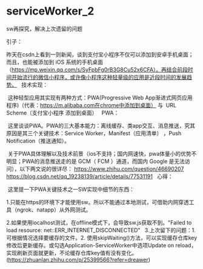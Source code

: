 # serviceWorker_2
sw再探究，解决上次遗留的问题

引子：

  昨天在csdn上看到一则新闻，谈到支付宝小程序不仅可以添加到安卓手机桌面；而且，也能被添加到 iOS 系统的手机桌面（https://mp.weixin.qq.com/s/SyFpbFg0rB3G8Cu52x6CFA）。再结合前段时间开始流行的微信小程序，或许像小程序这种轻量级的应用是近段时间的发展趋势。
  
技术实现：

  这种轻型应用其实现有两种方式：PWA(Progressive Web App渐进式网页应用程序)（代表：https://m.alibaba.com在chrome中添加到桌面）  与  URL Scheme（支付宝小程序 添加到桌面）
  
PWA：

  这里谈谈PWA。PWA的三大基本能力：离线缓存、类app交互、消息推送，究其原因是其三个关键技术：Service Worker，Manifest（应用清单） ，Push Notification（推送通知）。
  
  关于PWA具体理解以及技术前景（ios不支持；国内网速快，pwa体量小的优势不明显；PWA的消息推送走的是 GCM（ FCM ）通道，而国内 Google 是无法访问），以下两文说的很详尽：
  https://www.zhihu.com/question/46690207
  https://blog.csdn.net/qq_19238139/article/details/77531191
  
心得：

  这里提一下PWA关键技术之一SW实现中细节的东西：
  
  1.只能在https的环境下才能使用sw。所以不能通过本地测试，可借助内网穿透工具（ngrok、natapp）从外网测试。
  
  2.如果使用localhost测试，在offline模式下，会导致sw.js获取不到。"Failed to load resource: net::ERR_INTERNET_DISCONNECTED"
  
  3.上次留下的问题：1.可根据情况选择要缓存的文件。2. 使用skipWaiting()方法，可以实现缓存仓库key修改后更新缓存。或勾选Application-ServiceWorker中选项Update on reload，实现刷新页面就更新，不论缓存仓库key值有没有变化。(https://zhuanlan.zhihu.com/p/25399566?refer=dreawer)
